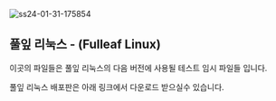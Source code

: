 ![ss24-01-31-175854](https://github.com/sephid86/fulleaf/assets/77107998/80d2117e-f617-4ab1-8634-5603873e92ba)

풀잎 리눅스 - (Fulleaf Linux)
--
이곳의 파일들은 풀잎 리눅스의 다음 버전에 사용될 테스트 임시 파일들 입니다.

풀잎 리눅스 배포판은 아래 링크에서 다운로드 받으실수 있습니다.

